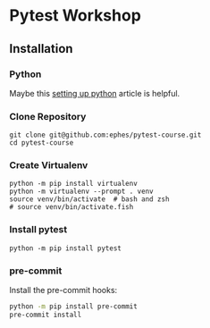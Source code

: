 # Pytest Workshop

## Installation

### Python

Maybe this [setting up python](https://wersdoerfer.de/blogs/ephes_blog/django-beginner-series-python/)
article is helpful.

### Clone Repository

```shell
git clone git@github.com:ephes/pytest-course.git
cd pytest-course
```

### Create Virtualenv

```shell
python -m pip install virtualenv
python -m virtualenv --prompt . venv
source venv/bin/activate  # bash and zsh
# source venv/bin/activate.fish
```

### Install pytest

```shell
python -m pip install pytest
```

### pre-commit

Install the pre-commit hooks:

```bash
python -m pip install pre-commit
pre-commit install
```
